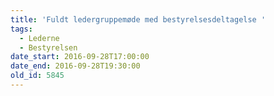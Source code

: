 ```yaml
---
title: 'Fuldt ledergruppemøde med bestyrelsesdeltagelse '
tags:
  - Lederne
  - Bestyrelsen
date_start: 2016-09-28T17:00:00
date_end: 2016-09-28T19:30:00
old_id: 5845
---
```

